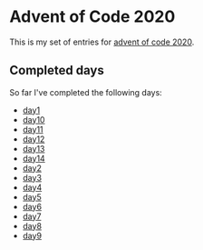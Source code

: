 # Advent of Code 2020
This is my set of entries for [advent of code 2020](https://www.adventofcode.com/2020).

## Completed days
  So far I've completed the following days:

  * [day1](day1.html)
  * [day10](day10.html)
  * [day11](day11.html)
  * [day12](day12.html)
  * [day13](day13.html)
  * [day14](day14.html)
  * [day2](day2.html)
  * [day3](day3.html)
  * [day4](day4.html)
  * [day5](day5.html)
  * [day6](day6.html)
  * [day7](day7.html)
  * [day8](day8.html)
  * [day9](day9.html)
